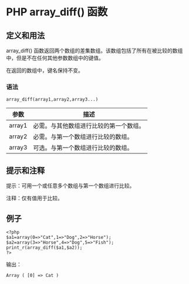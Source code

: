 # PHP array_diff() 函数



## 定义和用法

array_diff() 函数返回两个数组的差集数组。该数组包括了所有在被比较的数组中，但是不在任何其他参数数组中的键值。

在返回的数组中，键名保持不变。

### 语法

```
array_diff(array1,array2,array3...)
```

| 参数 | 描述 |
| --- | --- |
| array1 | 必需。与其他数组进行比较的第一个数组。 |
| array2 | 必需。与第一个数组进行比较的数组。 |
| array3 | 可选。与第一个数组进行比较的数组。 |

## 提示和注释

提示：可用一个或任意多个数组与第一个数组进行比较。

注释：仅有值用于比较。

## 例子

```
<?php
$a1=array(0=>"Cat",1=>"Dog",2=>"Horse");
$a2=array(3=>"Horse",4=>"Dog",5=>"Fish");
print_r(array_diff($a1,$a2));
?>
```

输出：

```
Array ( [0] => Cat )
```



